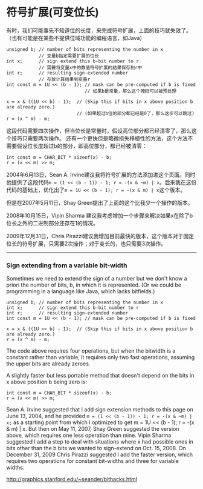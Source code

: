 # 符号扩展(可变位长)
有时，我们可能事先不知道位的长度，来完成符号扩展，上面的技巧就失效了。（也有可能是在某些不提供位域功能的编程语言，如Java）
```
unsigned b; // number of bits representing the number in x
            // 变量b指定需要扩展的位长
int x;      // sign extend this b-bit number to r
            // 需要将变量x中的数值符号扩展的结果保存到r中
int r;      // resulting sign-extended number
            // 存放计算结果到变量r
int const m = 1U << (b - 1); // mask can be pre-computed if b is fixed
                             // 如果b是常量，那么这个掩码可以被预处理

x = x & ((1U << b) - 1);  // (Skip this if bits in x above position b are already zero.)
                          // (如果超过b位的部分都已经是0了，那么这步可以跳过)
r = (x ^ m) - m;
```
这段代码需要四次操作，但当位长是常量时，假设高位部分都已经清零了，那么这个技巧只需要两次操作。
还有一个更快但是略微损失移植性的方法，这个方法不需要假设位长度超过b的部分，即高位部分，都已经被清零：
```
int const m = CHAR_BIT * sizeof(x) - b;
r = (x << m) >> m;
```

2004年6月13日，Sean A. Irvine建议我将符号扩展的方法添加进这个页面。同时他提供了这段代码`m = (1 << (b - 1)) - 1; r = -(x & ~m) | x`。后来我在这份代码的基础上，优化出了`m = 1U << (b - 1); r = -(x & m) | x`这个版本。

但是在2007年5月11日，Shay Green提出了上面的这个比我少一个操作的版本。

2008年10月15日，Vipin Sharma 建议我考虑增加一个步骤来解决如果x在除了b位长之外的二进制部分还存在1的情况。

2009年12月31日，Chris Pirazzi建议我增加目前最快的版本，这个版本对于固定位长的符号扩展，只需要2次操作；对于变长的，也只需要3次操作。

***
### Sign extending from a variable bit-width

Sometimes we need to extend the sign of a number but we don't know a priori the number of bits, b, in which it is represented.  (Or we could be programming in a language like Java, which lacks bitfields.)  

```
unsigned b; // number of bits representing the number in x
int x;      // sign extend this b-bit number to r
int r;      // resulting sign-extended number
int const m = 1U << (b - 1); // mask can be pre-computed if b is fixed

x = x & ((1U << b) - 1);  // (Skip this if bits in x above position b are already zero.)
r = (x ^ m) - m;
```

The code above requires four operations, but when the bitwidth is a  constant rather than variable, it requires only two fast operations, assuming the upper bits are already zeroes.

A slightly faster but less portable method that doesn't depend on  the bits in x above position b being zero is:

```
int const m = CHAR_BIT * sizeof(x) - b;
r = (x << m) >> m;
```



Sean A. Irvine suggested that I add sign extension methods to this page on June 13, 2004, and he provided `m = (1 << (b - 1)) - 1; r = -(x & ~m) | x;` as a starting point from which I optimized to get  m = 1U << (b - 1); r = -(x & m) | x.   But then on May 11, 2007, Shay Green suggested the version above,  which requires one less operation than mine.  Vipin Sharma suggested I add a step to deal with situations where x had possible ones in bits  other than the b bits we wanted to sign-extend on Oct. 15, 2008. On December 31, 2009 Chris Pirazzi suggested I add the faster version,  which requires two operations for constant bit-widths and three  for variable widths.

http://graphics.stanford.edu/~seander/bithacks.html
